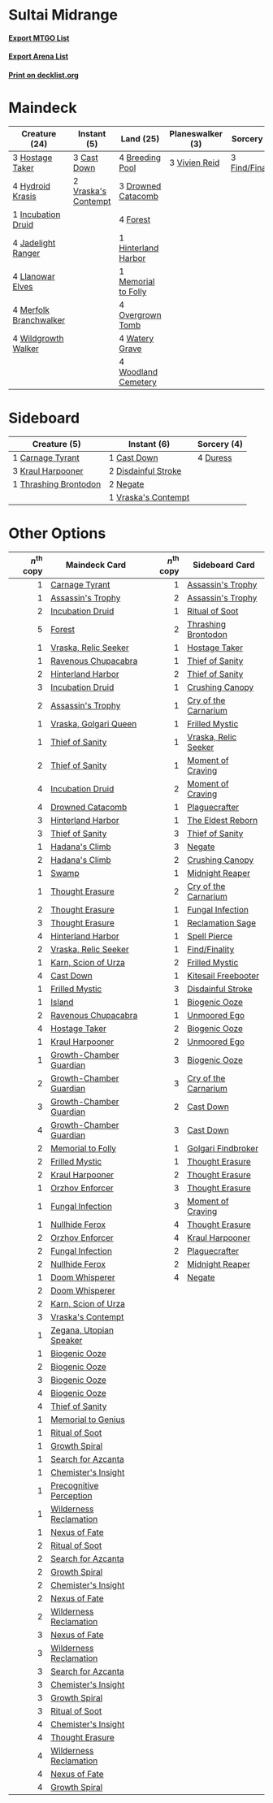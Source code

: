 # Sultai Midrange

#### [Export MTGO List](../collection/Sultai%20Midrange/Sultai%20Midrange.txt)
#### [Export Arena List](../collection/Sultai%20Midrange/Sultai%20Midrange_arena.txt)
#### [Print on decklist.org](http://decklist.org/?deckmain=4%09Breeding%20Pool%0A3%09Cast%20Down%0A3%09Drowned%20Catacomb%0A3%09Find/Finality%0A4%09Forest%0A1%09Hinterland%20Harbor%0A3%09Hostage%20Taker%0A4%09Hydroid%20Krasis%0A1%09Incubation%20Druid%0A4%09Jadelight%20Ranger%0A4%09Llanowar%20Elves%0A1%09Memorial%20to%20Folly%0A4%09Merfolk%20Branchwalker%0A4%09Overgrown%20Tomb%0A3%09Vivien%20Reid%0A2%09Vraska's%20Contempt%0A4%09Watery%20Grave%0A4%09Wildgrowth%20Walker%0A4%09Woodland%20Cemetery&deckside=1%09Carnage%20Tyrant%0A1%09Cast%20Down%0A2%09Disdainful%20Stroke%0A4%09Duress%0A3%09Kraul%20Harpooner%0A2%09Negate%0A1%09Thrashing%20Brontodon%0A1%09Vraska's%20Contempt)
# Maindeck

|                                          Creature (24)                                          |                                         Instant (5)                                          |                                          Land (25)                                           |                                    Planeswalker (3)                                    |                                       Sorcery (3)                                        |
|-------------------------------------------------------------------------------------------------|----------------------------------------------------------------------------------------------|----------------------------------------------------------------------------------------------|----------------------------------------------------------------------------------------|------------------------------------------------------------------------------------------|
|3 [Hostage Taker](http://gatherer.wizards.com/Pages/Card/Details.aspx?multiverseid=435379)       |3 [Cast Down](http://gatherer.wizards.com/Pages/Card/Details.aspx?multiverseid=442969)        |4 [Breeding Pool](http://gatherer.wizards.com/Pages/Card/Details.aspx?multiverseid=97088)     |3 [Vivien Reid](http://gatherer.wizards.com/Pages/Card/Details.aspx?multiverseid=447344)|3 [Find/Finality](http://gatherer.wizards.com/Pages/Card/Details.aspx?multiverseid=452975)|
|4 [Hydroid Krasis](http://gatherer.wizards.com/Pages/Card/Details.aspx?multiverseid=457327)      |2 [Vraska's Contempt](http://gatherer.wizards.com/Pages/Card/Details.aspx?multiverseid=435283)|3 [Drowned Catacomb](http://gatherer.wizards.com/Pages/Card/Details.aspx?multiverseid=430633) |                                                                                        |                                                                                          |
|1 [Incubation Druid](http://gatherer.wizards.com/Pages/Card/Details.aspx?multiverseid=457275)    |                                                                                              |4 [Forest](http://gatherer.wizards.com/Pages/Card/Details.aspx?multiverseid=439860)           |                                                                                        |                                                                                          |
|4 [Jadelight Ranger](http://gatherer.wizards.com/Pages/Card/Details.aspx?multiverseid=439793)    |                                                                                              |1 [Hinterland Harbor](http://gatherer.wizards.com/Pages/Card/Details.aspx?multiverseid=443128)|                                                                                        |                                                                                          |
|4 [Llanowar Elves](http://gatherer.wizards.com/Pages/Card/Details.aspx?multiverseid=129626)      |                                                                                              |1 [Memorial to Folly](http://gatherer.wizards.com/Pages/Card/Details.aspx?multiverseid=443130)|                                                                                        |                                                                                          |
|4 [Merfolk Branchwalker](http://gatherer.wizards.com/Pages/Card/Details.aspx?multiverseid=435353)|                                                                                              |4 [Overgrown Tomb](http://gatherer.wizards.com/Pages/Card/Details.aspx?multiverseid=405103)   |                                                                                        |                                                                                          |
|4 [Wildgrowth Walker](http://gatherer.wizards.com/Pages/Card/Details.aspx?multiverseid=435372)   |                                                                                              |4 [Watery Grave](http://gatherer.wizards.com/Pages/Card/Details.aspx?multiverseid=405114)     |                                                                                        |                                                                                          |
|                                                                                                 |                                                                                              |4 [Woodland Cemetery](http://gatherer.wizards.com/Pages/Card/Details.aspx?multiverseid=443136)|                                                                                        |                                                                                          |


# Sideboard

|                                          Creature (5)                                          |                                         Instant (6)                                          |                                   Sorcery (4)                                    |
|------------------------------------------------------------------------------------------------|----------------------------------------------------------------------------------------------|----------------------------------------------------------------------------------|
|1 [Carnage Tyrant](http://gatherer.wizards.com/Pages/Card/Details.aspx?multiverseid=435334)     |1 [Cast Down](http://gatherer.wizards.com/Pages/Card/Details.aspx?multiverseid=442969)        |4 [Duress](http://gatherer.wizards.com/Pages/Card/Details.aspx?multiverseid=14557)|
|3 [Kraul Harpooner](http://gatherer.wizards.com/Pages/Card/Details.aspx?multiverseid=452886)    |2 [Disdainful Stroke](http://gatherer.wizards.com/Pages/Card/Details.aspx?multiverseid=420705)|                                                                                  |
|1 [Thrashing Brontodon](http://gatherer.wizards.com/Pages/Card/Details.aspx?multiverseid=456570)|2 [Negate](http://gatherer.wizards.com/Pages/Card/Details.aspx?multiverseid=423707)           |                                                                                  |
|                                                                                                |1 [Vraska's Contempt](http://gatherer.wizards.com/Pages/Card/Details.aspx?multiverseid=435283)|                                                                                  |


# Other Options

|*n*<sup>th</sup> copy|                                          Maindeck Card                                           |*n*<sup>th</sup> copy|                                        Sideboard Card                                         |
|--------------------:|--------------------------------------------------------------------------------------------------|--------------------:|-----------------------------------------------------------------------------------------------|
|                    1|[Carnage Tyrant](http://gatherer.wizards.com/Pages/Card/Details.aspx?multiverseid=435334)         |                    1|[Assassin's Trophy](http://gatherer.wizards.com/Pages/Card/Details.aspx?multiverseid=452902)   |
|                    1|[Assassin's Trophy](http://gatherer.wizards.com/Pages/Card/Details.aspx?multiverseid=452902)      |                    2|[Assassin's Trophy](http://gatherer.wizards.com/Pages/Card/Details.aspx?multiverseid=452902)   |
|                    2|[Incubation Druid](http://gatherer.wizards.com/Pages/Card/Details.aspx?multiverseid=457275)       |                    1|[Ritual of Soot](http://gatherer.wizards.com/Pages/Card/Details.aspx?multiverseid=452834)      |
|                    5|[Forest](http://gatherer.wizards.com/Pages/Card/Details.aspx?multiverseid=439860)                 |                    2|[Thrashing Brontodon](http://gatherer.wizards.com/Pages/Card/Details.aspx?multiverseid=456570) |
|                    1|[Vraska, Relic Seeker](http://gatherer.wizards.com/Pages/Card/Details.aspx?multiverseid=435388)   |                    1|[Hostage Taker](http://gatherer.wizards.com/Pages/Card/Details.aspx?multiverseid=435379)       |
|                    1|[Ravenous Chupacabra](http://gatherer.wizards.com/Pages/Card/Details.aspx?multiverseid=442093)    |                    1|[Thief of Sanity](http://gatherer.wizards.com/Pages/Card/Details.aspx?multiverseid=452955)     |
|                    2|[Hinterland Harbor](http://gatherer.wizards.com/Pages/Card/Details.aspx?multiverseid=443128)      |                    2|[Thief of Sanity](http://gatherer.wizards.com/Pages/Card/Details.aspx?multiverseid=452955)     |
|                    3|[Incubation Druid](http://gatherer.wizards.com/Pages/Card/Details.aspx?multiverseid=457275)       |                    1|[Crushing Canopy](http://gatherer.wizards.com/Pages/Card/Details.aspx?multiverseid=452876)     |
|                    2|[Assassin's Trophy](http://gatherer.wizards.com/Pages/Card/Details.aspx?multiverseid=452902)      |                    1|[Cry of the Carnarium](http://gatherer.wizards.com/Pages/Card/Details.aspx?multiverseid=457214)|
|                    1|[Vraska, Golgari Queen](http://gatherer.wizards.com/Pages/Card/Details.aspx?multiverseid=452963)  |                    1|[Frilled Mystic](http://gatherer.wizards.com/Pages/Card/Details.aspx?multiverseid=457318)      |
|                    1|[Thief of Sanity](http://gatherer.wizards.com/Pages/Card/Details.aspx?multiverseid=452955)        |                    1|[Vraska, Relic Seeker](http://gatherer.wizards.com/Pages/Card/Details.aspx?multiverseid=435388)|
|                    2|[Thief of Sanity](http://gatherer.wizards.com/Pages/Card/Details.aspx?multiverseid=452955)        |                    1|[Moment of Craving](http://gatherer.wizards.com/Pages/Card/Details.aspx?multiverseid=439736)   |
|                    4|[Incubation Druid](http://gatherer.wizards.com/Pages/Card/Details.aspx?multiverseid=457275)       |                    2|[Moment of Craving](http://gatherer.wizards.com/Pages/Card/Details.aspx?multiverseid=439736)   |
|                    4|[Drowned Catacomb](http://gatherer.wizards.com/Pages/Card/Details.aspx?multiverseid=430633)       |                    1|[Plaguecrafter](http://gatherer.wizards.com/Pages/Card/Details.aspx?multiverseid=452832)       |
|                    3|[Hinterland Harbor](http://gatherer.wizards.com/Pages/Card/Details.aspx?multiverseid=443128)      |                    1|[The Eldest Reborn](http://gatherer.wizards.com/Pages/Card/Details.aspx?multiverseid=442978)   |
|                    3|[Thief of Sanity](http://gatherer.wizards.com/Pages/Card/Details.aspx?multiverseid=452955)        |                    3|[Thief of Sanity](http://gatherer.wizards.com/Pages/Card/Details.aspx?multiverseid=452955)     |
|                    1|[Hadana's Climb](http://gatherer.wizards.com/Pages/Card/Details.aspx?multiverseid=439815)         |                    3|[Negate](http://gatherer.wizards.com/Pages/Card/Details.aspx?multiverseid=423707)              |
|                    2|[Hadana's Climb](http://gatherer.wizards.com/Pages/Card/Details.aspx?multiverseid=439815)         |                    2|[Crushing Canopy](http://gatherer.wizards.com/Pages/Card/Details.aspx?multiverseid=452876)     |
|                    1|[Swamp](http://gatherer.wizards.com/Pages/Card/Details.aspx?multiverseid=439858)                  |                    1|[Midnight Reaper](http://gatherer.wizards.com/Pages/Card/Details.aspx?multiverseid=452827)     |
|                    1|[Thought Erasure](http://gatherer.wizards.com/Pages/Card/Details.aspx?multiverseid=452956)        |                    2|[Cry of the Carnarium](http://gatherer.wizards.com/Pages/Card/Details.aspx?multiverseid=457214)|
|                    2|[Thought Erasure](http://gatherer.wizards.com/Pages/Card/Details.aspx?multiverseid=452956)        |                    1|[Fungal Infection](http://gatherer.wizards.com/Pages/Card/Details.aspx?multiverseid=442982)    |
|                    3|[Thought Erasure](http://gatherer.wizards.com/Pages/Card/Details.aspx?multiverseid=452956)        |                    1|[Reclamation Sage](http://gatherer.wizards.com/Pages/Card/Details.aspx?multiverseid=389651)    |
|                    4|[Hinterland Harbor](http://gatherer.wizards.com/Pages/Card/Details.aspx?multiverseid=443128)      |                    1|[Spell Pierce](http://gatherer.wizards.com/Pages/Card/Details.aspx?multiverseid=425876)        |
|                    2|[Vraska, Relic Seeker](http://gatherer.wizards.com/Pages/Card/Details.aspx?multiverseid=435388)   |                    1|[Find/Finality](http://gatherer.wizards.com/Pages/Card/Details.aspx?multiverseid=452975)       |
|                    1|[Karn, Scion of Urza](http://gatherer.wizards.com/Pages/Card/Details.aspx?multiverseid=442889)    |                    2|[Frilled Mystic](http://gatherer.wizards.com/Pages/Card/Details.aspx?multiverseid=457318)      |
|                    4|[Cast Down](http://gatherer.wizards.com/Pages/Card/Details.aspx?multiverseid=442969)              |                    1|[Kitesail Freebooter](http://gatherer.wizards.com/Pages/Card/Details.aspx?multiverseid=435264) |
|                    1|[Frilled Mystic](http://gatherer.wizards.com/Pages/Card/Details.aspx?multiverseid=457318)         |                    3|[Disdainful Stroke](http://gatherer.wizards.com/Pages/Card/Details.aspx?multiverseid=420705)   |
|                    1|[Island](http://gatherer.wizards.com/Pages/Card/Details.aspx?multiverseid=439857)                 |                    1|[Biogenic Ooze](http://gatherer.wizards.com/Pages/Card/Details.aspx?multiverseid=457266)       |
|                    2|[Ravenous Chupacabra](http://gatherer.wizards.com/Pages/Card/Details.aspx?multiverseid=442093)    |                    1|[Unmoored Ego](http://gatherer.wizards.com/Pages/Card/Details.aspx?multiverseid=452962)        |
|                    4|[Hostage Taker](http://gatherer.wizards.com/Pages/Card/Details.aspx?multiverseid=435379)          |                    2|[Biogenic Ooze](http://gatherer.wizards.com/Pages/Card/Details.aspx?multiverseid=457266)       |
|                    1|[Kraul Harpooner](http://gatherer.wizards.com/Pages/Card/Details.aspx?multiverseid=452886)        |                    2|[Unmoored Ego](http://gatherer.wizards.com/Pages/Card/Details.aspx?multiverseid=452962)        |
|                    1|[Growth-Chamber Guardian](http://gatherer.wizards.com/Pages/Card/Details.aspx?multiverseid=457272)|                    3|[Biogenic Ooze](http://gatherer.wizards.com/Pages/Card/Details.aspx?multiverseid=457266)       |
|                    2|[Growth-Chamber Guardian](http://gatherer.wizards.com/Pages/Card/Details.aspx?multiverseid=457272)|                    3|[Cry of the Carnarium](http://gatherer.wizards.com/Pages/Card/Details.aspx?multiverseid=457214)|
|                    3|[Growth-Chamber Guardian](http://gatherer.wizards.com/Pages/Card/Details.aspx?multiverseid=457272)|                    2|[Cast Down](http://gatherer.wizards.com/Pages/Card/Details.aspx?multiverseid=442969)           |
|                    4|[Growth-Chamber Guardian](http://gatherer.wizards.com/Pages/Card/Details.aspx?multiverseid=457272)|                    3|[Cast Down](http://gatherer.wizards.com/Pages/Card/Details.aspx?multiverseid=442969)           |
|                    2|[Memorial to Folly](http://gatherer.wizards.com/Pages/Card/Details.aspx?multiverseid=443130)      |                    1|[Golgari Findbroker](http://gatherer.wizards.com/Pages/Card/Details.aspx?multiverseid=452925)  |
|                    2|[Frilled Mystic](http://gatherer.wizards.com/Pages/Card/Details.aspx?multiverseid=457318)         |                    1|[Thought Erasure](http://gatherer.wizards.com/Pages/Card/Details.aspx?multiverseid=452956)     |
|                    2|[Kraul Harpooner](http://gatherer.wizards.com/Pages/Card/Details.aspx?multiverseid=452886)        |                    2|[Thought Erasure](http://gatherer.wizards.com/Pages/Card/Details.aspx?multiverseid=452956)     |
|                    1|[Orzhov Enforcer](http://gatherer.wizards.com/Pages/Card/Details.aspx?multiverseid=457223)        |                    3|[Thought Erasure](http://gatherer.wizards.com/Pages/Card/Details.aspx?multiverseid=452956)     |
|                    1|[Fungal Infection](http://gatherer.wizards.com/Pages/Card/Details.aspx?multiverseid=442982)       |                    3|[Moment of Craving](http://gatherer.wizards.com/Pages/Card/Details.aspx?multiverseid=439736)   |
|                    1|[Nullhide Ferox](http://gatherer.wizards.com/Pages/Card/Details.aspx?multiverseid=452888)         |                    4|[Thought Erasure](http://gatherer.wizards.com/Pages/Card/Details.aspx?multiverseid=452956)     |
|                    2|[Orzhov Enforcer](http://gatherer.wizards.com/Pages/Card/Details.aspx?multiverseid=457223)        |                    4|[Kraul Harpooner](http://gatherer.wizards.com/Pages/Card/Details.aspx?multiverseid=452886)     |
|                    2|[Fungal Infection](http://gatherer.wizards.com/Pages/Card/Details.aspx?multiverseid=442982)       |                    2|[Plaguecrafter](http://gatherer.wizards.com/Pages/Card/Details.aspx?multiverseid=452832)       |
|                    2|[Nullhide Ferox](http://gatherer.wizards.com/Pages/Card/Details.aspx?multiverseid=452888)         |                    2|[Midnight Reaper](http://gatherer.wizards.com/Pages/Card/Details.aspx?multiverseid=452827)     |
|                    1|[Doom Whisperer](http://gatherer.wizards.com/Pages/Card/Details.aspx?multiverseid=452819)         |                    4|[Negate](http://gatherer.wizards.com/Pages/Card/Details.aspx?multiverseid=423707)              |
|                    2|[Doom Whisperer](http://gatherer.wizards.com/Pages/Card/Details.aspx?multiverseid=452819)         |                     |                                                                                               |
|                    2|[Karn, Scion of Urza](http://gatherer.wizards.com/Pages/Card/Details.aspx?multiverseid=442889)    |                     |                                                                                               |
|                    3|[Vraska's Contempt](http://gatherer.wizards.com/Pages/Card/Details.aspx?multiverseid=435283)      |                     |                                                                                               |
|                    1|[Zegana, Utopian Speaker](http://gatherer.wizards.com/Pages/Card/Details.aspx?multiverseid=457358)|                     |                                                                                               |
|                    1|[Biogenic Ooze](http://gatherer.wizards.com/Pages/Card/Details.aspx?multiverseid=457266)          |                     |                                                                                               |
|                    2|[Biogenic Ooze](http://gatherer.wizards.com/Pages/Card/Details.aspx?multiverseid=457266)          |                     |                                                                                               |
|                    3|[Biogenic Ooze](http://gatherer.wizards.com/Pages/Card/Details.aspx?multiverseid=457266)          |                     |                                                                                               |
|                    4|[Biogenic Ooze](http://gatherer.wizards.com/Pages/Card/Details.aspx?multiverseid=457266)          |                     |                                                                                               |
|                    4|[Thief of Sanity](http://gatherer.wizards.com/Pages/Card/Details.aspx?multiverseid=452955)        |                     |                                                                                               |
|                    1|[Memorial to Genius](http://gatherer.wizards.com/Pages/Card/Details.aspx?multiverseid=443131)     |                     |                                                                                               |
|                    1|[Ritual of Soot](http://gatherer.wizards.com/Pages/Card/Details.aspx?multiverseid=452834)         |                     |                                                                                               |
|                    1|[Growth Spiral](http://gatherer.wizards.com/Pages/Card/Details.aspx?multiverseid=457322)          |                     |                                                                                               |
|                    1|[Search for Azcanta](http://gatherer.wizards.com/Pages/Card/Details.aspx?multiverseid=435226)     |                     |                                                                                               |
|                    1|[Chemister's Insight](http://gatherer.wizards.com/Pages/Card/Details.aspx?multiverseid=452782)    |                     |                                                                                               |
|                    1|[Precognitive Perception](http://gatherer.wizards.com/Pages/Card/Details.aspx?multiverseid=457189)|                     |                                                                                               |
|                    1|[Wilderness Reclamation](http://gatherer.wizards.com/Pages/Card/Details.aspx?multiverseid=457293) |                     |                                                                                               |
|                    1|[Nexus of Fate](http://gatherer.wizards.com/Pages/Card/Details.aspx?multiverseid=450253)          |                     |                                                                                               |
|                    2|[Ritual of Soot](http://gatherer.wizards.com/Pages/Card/Details.aspx?multiverseid=452834)         |                     |                                                                                               |
|                    2|[Search for Azcanta](http://gatherer.wizards.com/Pages/Card/Details.aspx?multiverseid=435226)     |                     |                                                                                               |
|                    2|[Growth Spiral](http://gatherer.wizards.com/Pages/Card/Details.aspx?multiverseid=457322)          |                     |                                                                                               |
|                    2|[Chemister's Insight](http://gatherer.wizards.com/Pages/Card/Details.aspx?multiverseid=452782)    |                     |                                                                                               |
|                    2|[Nexus of Fate](http://gatherer.wizards.com/Pages/Card/Details.aspx?multiverseid=450253)          |                     |                                                                                               |
|                    2|[Wilderness Reclamation](http://gatherer.wizards.com/Pages/Card/Details.aspx?multiverseid=457293) |                     |                                                                                               |
|                    3|[Nexus of Fate](http://gatherer.wizards.com/Pages/Card/Details.aspx?multiverseid=450253)          |                     |                                                                                               |
|                    3|[Wilderness Reclamation](http://gatherer.wizards.com/Pages/Card/Details.aspx?multiverseid=457293) |                     |                                                                                               |
|                    3|[Search for Azcanta](http://gatherer.wizards.com/Pages/Card/Details.aspx?multiverseid=435226)     |                     |                                                                                               |
|                    3|[Chemister's Insight](http://gatherer.wizards.com/Pages/Card/Details.aspx?multiverseid=452782)    |                     |                                                                                               |
|                    3|[Growth Spiral](http://gatherer.wizards.com/Pages/Card/Details.aspx?multiverseid=457322)          |                     |                                                                                               |
|                    3|[Ritual of Soot](http://gatherer.wizards.com/Pages/Card/Details.aspx?multiverseid=452834)         |                     |                                                                                               |
|                    4|[Chemister's Insight](http://gatherer.wizards.com/Pages/Card/Details.aspx?multiverseid=452782)    |                     |                                                                                               |
|                    4|[Thought Erasure](http://gatherer.wizards.com/Pages/Card/Details.aspx?multiverseid=452956)        |                     |                                                                                               |
|                    4|[Wilderness Reclamation](http://gatherer.wizards.com/Pages/Card/Details.aspx?multiverseid=457293) |                     |                                                                                               |
|                    4|[Nexus of Fate](http://gatherer.wizards.com/Pages/Card/Details.aspx?multiverseid=450253)          |                     |                                                                                               |
|                    4|[Growth Spiral](http://gatherer.wizards.com/Pages/Card/Details.aspx?multiverseid=457322)          |                     |                                                                                               |

